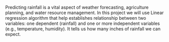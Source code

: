 Predicting rainfall is a vital aspect of weather forecasting, agriculture planning, and water resource management. In this project we will use Linear regression algorithm that help establishes relationship between two variables: one dependent (rainfall) and one or more independent variables (e.g., temperature, humidity). It tells us how many inches of rainfall we can expect.
